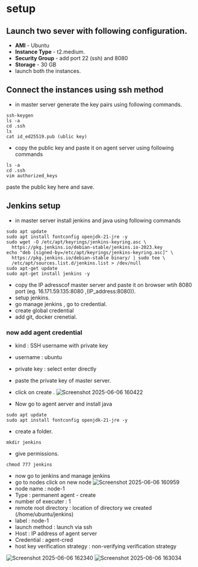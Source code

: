 # setup 
## Launch two sever with following configuration.
- **AMI** - Ubuntu
- **Instance Type** - t2.medium.
- **Security Group** - add port 22 (ssh) and 8080
- **Storage** - 30 GB
- launch both the instances.
## Connect the instances using ssh method
- in master server generate the key pairs using following commands.
```
ssh-keygen
ls -a
cd .ssh
ls
cat id_ed25519.pub (ublic key)
```
- copy the public key and paste it on agent server using following commands
```
ls -a
cd .ssh
vim authorized_keys
```
paste the public key here and save.
## Jenkins setup
- in master server install jenkins and java using following commands
```
sudo apt update
sudo apt install fontconfig openjdk-21-jre -y
sudo wget -O /etc/apt/keyrings/jenkins-keyring.asc \
  https://pkg.jenkins.io/debian-stable/jenkins.io-2023.key
echo "deb [signed-by=/etc/apt/keyrings/jenkins-keyring.asc]" \
  https://pkg.jenkins.io/debian-stable binary/ | sudo tee \
  /etc/apt/sources.list.d/jenkins.list > /dev/null
sudo apt-get update
sudo apt-get install jenkins -y
```
- copy the IP adresscof master server and paste it on browser wtih 8080 port (eg. 16.171.59.135:8080  ,(IP_address:8080)).
- setup jenkins.
- go manage jenkins , go to credential.
- create global credential
- add git, docker crenetial.
### now add agent credential
- kind : SSH username with private key
- username : ubuntu
- private key : select enter directly
- paste the private key of master server.
- click on create .
![Screenshot 2025-06-06 160422](https://github.com/user-attachments/assets/2ce15bfa-95ec-4479-ae9d-39a9515fede4)

- Now go to agent aerver and install java
```
sudo apt update
sudo apt install fontconfig openjdk-21-jre -y
```
- create a folder.
```
mkdir jenkins
```
- give permissions.
```
chmod 777 jenkins
```
- now go to jenkins and manage jenkins
-  go to nodes click on new node
![Screenshot 2025-06-06 160959](https://github.com/user-attachments/assets/b6990fd3-8085-4efe-b381-95dd3244dded)
- node name : node-1
- Type : permanent agent - create
- number of executer : 1
- remote root directory : location of directory we created (/home/ubuntu/jenkins)
- label : node-1
- launch method : launch via ssh
- Host : IP address of agent server
- Credential : agent-cred
- host key verification strategy  : non-verifying verification strategy

![Screenshot 2025-06-06 162340](https://github.com/user-attachments/assets/68617e56-0a39-4dfe-8ad3-a8f7f253b9f3)
![Screenshot 2025-06-06 163034](https://github.com/user-attachments/assets/78e66cab-9924-437f-b3a4-985a16845b1b)

